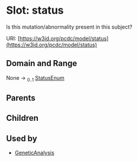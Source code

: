 
# Slot: status


Is this mutation/abnormality present in this subject?

URI: [https://w3id.org/pcdc/model/status](https://w3id.org/pcdc/model/status)


## Domain and Range

None &#8594;  <sub>0..1</sub> [StatusEnum](StatusEnum.md)

## Parents


## Children


## Used by

 * [GeneticAnalysis](GeneticAnalysis.md)

